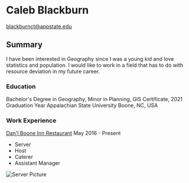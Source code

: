 # Caleb Blackburn

blackburnct@appstate.edu

## Summary

I have been interested in Geography since I was a young kid and love statistics and population. I would like to work in a field that has to do with resource deviation in my future career.

### Education

Bachelor's Degree in Geography, Minor in Planning, GIS Certificate, 2021 Graduation Year
Appalachian State University
Boone, NC, USA

### Work Experience
[Dan'l Boone Inn Restaurant](http://www.danlbooneinn.com)
May 2016 - Present
* Server
* Host
* Caterer
* Assistant Manager

![Server Picture](https://pas-wordpress-media.s3.us-east-1.amazonaws.com/content/uploads/2015/09/shutterstock_110620211.jpg)
